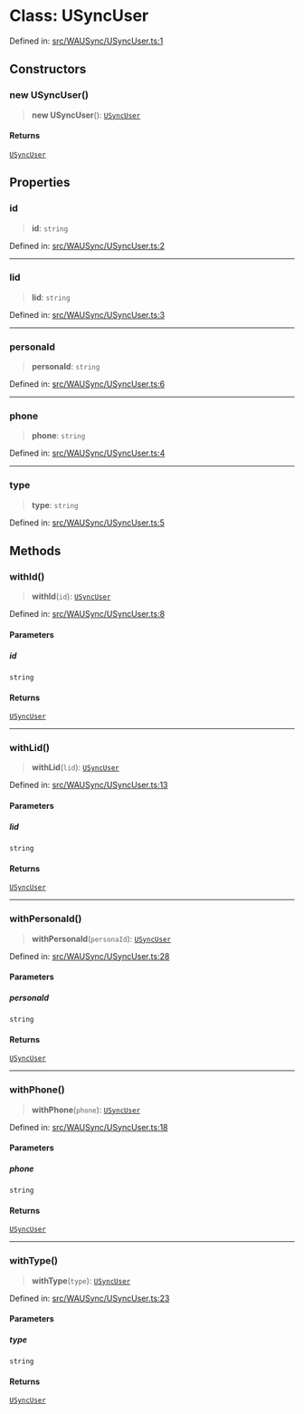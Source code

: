# Class: USyncUser

Defined in: [src/WAUSync/USyncUser.ts:1](https://github.com/Fokusdotid/Baileys/blob/4aa08196a497251af5be42856601e02d8a85cce8/src/WAUSync/USyncUser.ts#L1)

## Constructors

### new USyncUser()

> **new USyncUser**(): [`USyncUser`](USyncUser.md)

#### Returns

[`USyncUser`](USyncUser.md)

## Properties

### id

> **id**: `string`

Defined in: [src/WAUSync/USyncUser.ts:2](https://github.com/Fokusdotid/Baileys/blob/4aa08196a497251af5be42856601e02d8a85cce8/src/WAUSync/USyncUser.ts#L2)

***

### lid

> **lid**: `string`

Defined in: [src/WAUSync/USyncUser.ts:3](https://github.com/Fokusdotid/Baileys/blob/4aa08196a497251af5be42856601e02d8a85cce8/src/WAUSync/USyncUser.ts#L3)

***

### personaId

> **personaId**: `string`

Defined in: [src/WAUSync/USyncUser.ts:6](https://github.com/Fokusdotid/Baileys/blob/4aa08196a497251af5be42856601e02d8a85cce8/src/WAUSync/USyncUser.ts#L6)

***

### phone

> **phone**: `string`

Defined in: [src/WAUSync/USyncUser.ts:4](https://github.com/Fokusdotid/Baileys/blob/4aa08196a497251af5be42856601e02d8a85cce8/src/WAUSync/USyncUser.ts#L4)

***

### type

> **type**: `string`

Defined in: [src/WAUSync/USyncUser.ts:5](https://github.com/Fokusdotid/Baileys/blob/4aa08196a497251af5be42856601e02d8a85cce8/src/WAUSync/USyncUser.ts#L5)

## Methods

### withId()

> **withId**(`id`): [`USyncUser`](USyncUser.md)

Defined in: [src/WAUSync/USyncUser.ts:8](https://github.com/Fokusdotid/Baileys/blob/4aa08196a497251af5be42856601e02d8a85cce8/src/WAUSync/USyncUser.ts#L8)

#### Parameters

##### id

`string`

#### Returns

[`USyncUser`](USyncUser.md)

***

### withLid()

> **withLid**(`lid`): [`USyncUser`](USyncUser.md)

Defined in: [src/WAUSync/USyncUser.ts:13](https://github.com/Fokusdotid/Baileys/blob/4aa08196a497251af5be42856601e02d8a85cce8/src/WAUSync/USyncUser.ts#L13)

#### Parameters

##### lid

`string`

#### Returns

[`USyncUser`](USyncUser.md)

***

### withPersonaId()

> **withPersonaId**(`personaId`): [`USyncUser`](USyncUser.md)

Defined in: [src/WAUSync/USyncUser.ts:28](https://github.com/Fokusdotid/Baileys/blob/4aa08196a497251af5be42856601e02d8a85cce8/src/WAUSync/USyncUser.ts#L28)

#### Parameters

##### personaId

`string`

#### Returns

[`USyncUser`](USyncUser.md)

***

### withPhone()

> **withPhone**(`phone`): [`USyncUser`](USyncUser.md)

Defined in: [src/WAUSync/USyncUser.ts:18](https://github.com/Fokusdotid/Baileys/blob/4aa08196a497251af5be42856601e02d8a85cce8/src/WAUSync/USyncUser.ts#L18)

#### Parameters

##### phone

`string`

#### Returns

[`USyncUser`](USyncUser.md)

***

### withType()

> **withType**(`type`): [`USyncUser`](USyncUser.md)

Defined in: [src/WAUSync/USyncUser.ts:23](https://github.com/Fokusdotid/Baileys/blob/4aa08196a497251af5be42856601e02d8a85cce8/src/WAUSync/USyncUser.ts#L23)

#### Parameters

##### type

`string`

#### Returns

[`USyncUser`](USyncUser.md)
